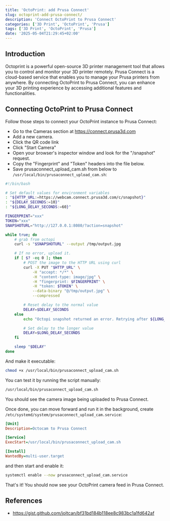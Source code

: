 ```yaml
---
title: 'OctoPrint: add Prusa Connect'
slug: octoprint-add-prusa-connect/
description: 'Connect OctoPrint to Prusa Connect'
categories: ['3D Print', 'OctoPrint', 'Prusa']
tags: ['3D Print', 'OctoPrint', 'Prusa']
date: '2025-05-04T21:29:45+02:00'
---
```


## Introduction

Octoprint is a powerful open-source 3D printer management tool that allows you to control and monitor your 3D printer remotely. Prusa Connect is a cloud-based service that enables you to manage your Prusa printers from anywhere. By connecting OctoPrint to Prusa Connect, you can enhance your 3D printing experience by accessing additional features and functionalities.

## Connecting OctoPrint to Prusa Connect

Follow those steps to connect your OctoPrint instance to Prusa Connect:

- Go to the Cameras section at https://connect.prusa3d.com
- Add a new camera.
- Click the QR code link
- Click "Start Camera"
- Open your browser's inspector window and look for the "/snapshot" request.
- Copy the "Fingerprint" and "Token" headers into the file below.
- Save prusaconnect_upload_cam.sh from below to `/usr/local/bin/prusaconnect_upload_cam.sh`:

```bash
#!/bin/bash

# Set default values for environment variables
: "${HTTP_URL:=https://webcam.connect.prusa3d.com/c/snapshot}"
: "${DELAY_SECONDS:=10}"
: "${LONG_DELAY_SECONDS:=60}"

FINGERPRINT="xxx"
TOKEN="xxx"
SNAPSHOTURL="http://127.0.0.1:8080/?action=snapshot"

while true; do
    # grab from octopi
    curl -s "$SNAPSHOTURL" --output /tmp/output.jpg

    # If no error, upload it.
    if [ $? -eq 0 ]; then
        # POST the image to the HTTP URL using curl
        curl -X PUT "$HTTP_URL" \
            -H "accept: */*" \
            -H "content-type: image/jpg" \
            -H "fingerprint: $FINGERPRINT" \
            -H "token: $TOKEN" \
            --data-binary "@/tmp/output.jpg" \
            --compressed

        # Reset delay to the normal value
        DELAY=$DELAY_SECONDS
    else
        echo "Octopi snapshot returned an error. Retrying after ${LONG_DELAY_SECONDS}s..."

        # Set delay to the longer value
        DELAY=$LONG_DELAY_SECONDS
    fi

    sleep "$DELAY"
done
```

And make it executable:

```bash
chmod +x /usr/local/bin/prusaconnect_upload_cam.sh
```

You can test it by running the script manually:

```bash
/usr/local/bin/prusaconnect_upload_cam.sh
```

You should see the camera image being uploaded to Prusa Connect.

Once done, you can move forward and run it in the background, create `/etc/systemd/system/prusaconnect_upload_cam.service`:

```ini
[Unit]
Description=Octocam to Prusa Connect

[Service]
ExecStart=/usr/local/bin/prusaconnect_upload_cam.sh

[Install]
WantedBy=multi-user.target
```

and then start and enable it:

```bash
systemctl enable --now prusaconnect_upload_cam.service
```

That's it! You should now see your OctoPrint camera feed in Prusa Connect.

## References

- https://gist.github.com/joltcan/bf31bd184b118ee8c983bc1a1fd642af
